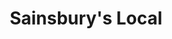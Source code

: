 ---
title: "Sainsbury's Local"
url: /cardiff/sainsburys-local-whitchurch-road/
shop: Lebensmittel
---